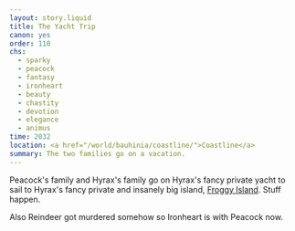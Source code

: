 ```yaml
---
layout: story.liquid
title: The Yacht Trip
canon: yes
order: 110
chs:
  - sparky
  - peacock
  - fantasy
  - ironheart
  - beauty
  - chastity
  - devotion
  - elegance
  - animus
time: 2032
location: <a href="/world/bauhinia/coastline/">Coastline</a>
summary: The two families go on a vacation.
---
```


Peacock's family and Hyrax's family go on Hyrax's fancy private yacht to sail to Hyrax's fancy private and insanely big island, [Froggy Island](/world/bauhinia/froggy-island/). Stuff happen.

Also Reindeer got murdered somehow so Ironheart is with Peacock now.
